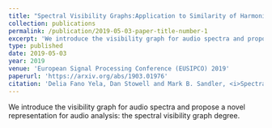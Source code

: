 ```yaml
---
title: "Spectral Visibility Graphs:Application to Similarity of Harmonic Signals"
collection: publications
permalink: /publication/2019-05-03-paper-title-number-1
excerpt: 'We introduce the visibility graph for audio spectra and propose a novel representation for audio analysis: the spectral visibility graph degree.'
type: published
date: 2019-05-03
year: 2019
venue: 'European Signal Processing Conference (EUSIPCO) 2019'
paperurl: 'https://arxiv.org/abs/1903.01976'
citation: 'Delia Fano Yela, Dan Stowell and Mark B. Sandler, <i>Spectral Visibility Graphs: Application to Similarity of Harmonic Signals</i>, accepted for the European Signal Processing Conference (EUSIPCO) 2019'
---
```

We introduce the visibility graph for audio spectra and propose a novel representation for audio analysis: the spectral visibility graph degree.
